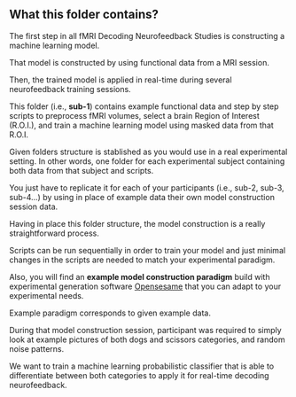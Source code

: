 ## What this folder contains?

The first step in all fMRI Decoding Neurofeedback Studies is constructing a machine learning model.

That model is constructed by using functional data from a MRI session.

Then, the trained model is applied in real-time during several neurofeedback training sessions.

This folder (i.e., **sub-1**) contains example functional data and step by step scripts to preprocess fMRI volumes, select a brain Region of Interest (R.O.I.), and train a machine learning model using masked data from that R.O.I.

Given folders structure is stablished as you would use in a real experimental setting. In other words, one folder for each experimental subject containing both data from that subject and scripts.

You just have to replicate it for each of your participants (i.e., sub-2, sub-3, sub-4...) by using in place of example data their own model construction session data.

Having in place this folder structure, the model construction is a really straightforward process.

Scripts can be run sequentially in order to train your model and just minimal changes in the scripts are needed to match your experimental paradigm.

Also, you will find an **example model construction paradigm** build with experimental generation software [Opensesame](https://osdoc.cogsci.nl/) that you can adapt to your experimental needs.

Example paradigm corresponds to given example data. 

During that model construction session, participant was required to simply look at example pictures of both dogs and scissors categories, and random noise patterns.

We want to train a machine learning probabilistic classifier that is able to differentiate between both categories to apply it for real-time decoding neurofeedback.

